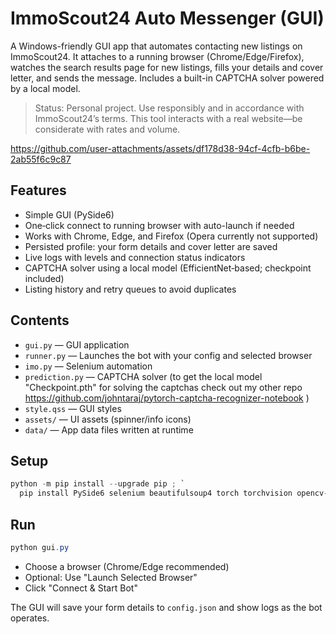 # ImmoScout24 Auto Messenger (GUI)

A Windows-friendly GUI app that automates contacting new listings on ImmoScout24. It attaches to a running browser (Chrome/Edge/Firefox), watches the search results page for new listings, fills your details and cover letter, and sends the message. Includes a built-in CAPTCHA solver powered by a local model.

> Status: Personal project. Use responsibly and in accordance with ImmoScout24’s terms. This tool interacts with a real website—be considerate with rates and volume.

https://github.com/user-attachments/assets/df178d38-94cf-4cfb-b6be-2ab55f6c9c87

## Features

- Simple GUI (PySide6)
- One‑click connect to running browser with auto-launch if needed
- Works with Chrome, Edge, and Firefox (Opera currently not supported)
- Persisted profile: your form details and cover letter are saved
- Live logs with levels and connection status indicators
- CAPTCHA solver using a local model (EfficientNet‑based; checkpoint included)
- Listing history and retry queues to avoid duplicates

## Contents


- `gui.py` — GUI application
- `runner.py` — Launches the bot with your config and selected browser
- `imo.py` — Selenium automation
- `prediction.py` — CAPTCHA solver (to get the local model "Checkpoint.pth" for solving the captchas check out my other repo https://github.com/johntaraj/pytorch-captcha-recognizer-notebook ) 
- `style.qss` — GUI styles
- `assets/` — UI assets (spinner/info icons)
- `data/` — App data files written at runtime

## Setup

```powershell
python -m pip install --upgrade pip ; `
  pip install PySide6 selenium beautifulsoup4 torch torchvision opencv-python-headless numpy pillow
```

## Run

```powershell
python gui.py
```

- Choose a browser (Chrome/Edge recommended)
- Optional: Use "Launch Selected Browser"
- Click "Connect & Start Bot"

The GUI will save your form details to `config.json` and show logs as the bot operates.



